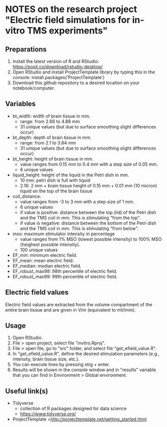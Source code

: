 # NOTES on the research project "Electric field simulations for in-vitro TMS experiments"

## Preparations
1. Install the latest version of R and RStudio: https://posit.co/download/rstudio-desktop/
2. Open RStudio and install ProjectTemplate library by typing this in the console: install.packages('ProjectTemplate')
3. Download this github repository to a desired location on your notebook/computer.

## Variables
+ bt_width: width of brain tissue in mm.
	+ range: from 2.66 to 4.88 mm
	+ 31 unique values (but due to surface smoothing slight differences occur)
+ bt_depth: depth of brain tissue in mm.
	+ range: from 2.1 to 3.84 mm
	+ 31 unique values (but due to surface smoothing slight differences occur)
+ bt_height: height of brain tissue in mm.
	+ value ranges from 0.15 mm to 0.4 mm with a step size of 0.05 mm.
	+ 6 unique values
+ liquid_height: height of the liquid in the Petri dish in mm. 
	+ 10 mm: petri dish is full with liquid
	+ 2.16: 2 mm + brain tissue height of 0.15 mm + 0.01 mm (10 micron) liquid on the top of the brain tissue 
+ coil_distance: 
	+ value ranges from -3 to 3 mm with a step size of 1 mm.
	+ 6 unique values
	+ if value is positive: distance between the top (lid) of the Petri dish and the TMS coil in mm. This is stimulating "from the top".
	+ if value is negative: distance between the bottom of the Petri dish and the TMS coil in mm. This is stimulating "from below".
+ mso: maximum stimulator intensity in percentage
	+ value ranges from 1% MSO (lowest possible intensity) to 100% MSO (heighest possible intensity).
	+ 100 unique values
+ EF_min: minimum electric field.
+ EF_mean: mean electric field. 
+ EF_median: median electric field. 
+ EF_robust_max98: 98th percentile of electric field.
+ EF_robust_max99: 99th percentile of electric field.

## Electric field values
Electric field values are extracted from the volume compartment of the entire brain tissue and are given in V/m (equivalent to mV/mm). 
 
## Usage
1. Open RStudio.
2. File > open project, select file "invitro.Rproj".
3. File > open file, go to "src" folder, and select file "get_efield_value.R".
4. In "get_efield_value.R", define the desired stimulation parameters (e.g., intensity, brain tissue size, etc.).
5. You can execute lines by pressing strg + enter. 
6. Results will be shown in the console window and in "results" variable that you can find in Environment > Global environment.

## Useful link(s)
+ Tidyverse
	+ collection of R packages designed for data science
	+ https://www.tidyverse.org/
+ ProjectTemplate	 +http://projecttemplate.net/getting_started.html